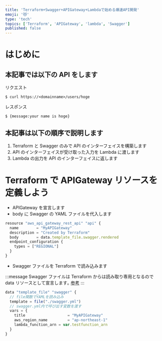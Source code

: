```yaml
---
title: 'Terraform+Swagger+APIGateway+Lambdaで始める爆速API開発'
emoji: '😻'
type: 'tech'
topics: ['Terraform', 'APIGateway', 'lambda', 'Swagger']
published: false
---
```


# はじめに

## 本記事では以下の API をします

リクエスト

```
$ curl https://<domainname>/users/hoge
```

レスポンス

```
$ {message:your name is hoge}
```

## 本記事は以下の順序で説明します

1. Terraform と Swagger のみで API のインターフェイスを構築します
2. API のインターフェイスが受け取った入力を Lambda に渡します
3. Lambda の出力を API のインターフェイスに返します

# Terraform で APIGateway リソースを定義しよう

- APIGateway を宣言します
- body に Swagger の YAML ファイルを代入します

```js
resource "aws_api_gateway_rest_api" "api" {
  name        = "MyAPIGateway"
  description = "Created by Terraform"
  body        = data.template_file.swagger.rendered
  endpoint_configuration {
    types = ["REGIONAL"]
  }
}
```

- Swagger ファイルを Terraform で読み込みます

:::message
Swagger ファイルは Terraform からは読み取り専用となるので data リソースとして宣言します｡
[参考](https://docs.usacloud.jp/terraform-v1/configuration/resources/data_resource/)
:::

```js
data "template_file" "swagger" {
  // file関数でYAMLを読み込み
  template = file("./swagger.yml")
  // swagger.yml内で呼び出す変数を渡す
  vars = {
    title                   = "MyAPIGateway"
    aws_region_name         = "ap-northeast-1"
    lambda_function_arn = var.testfunction_arn
  }
}
```
